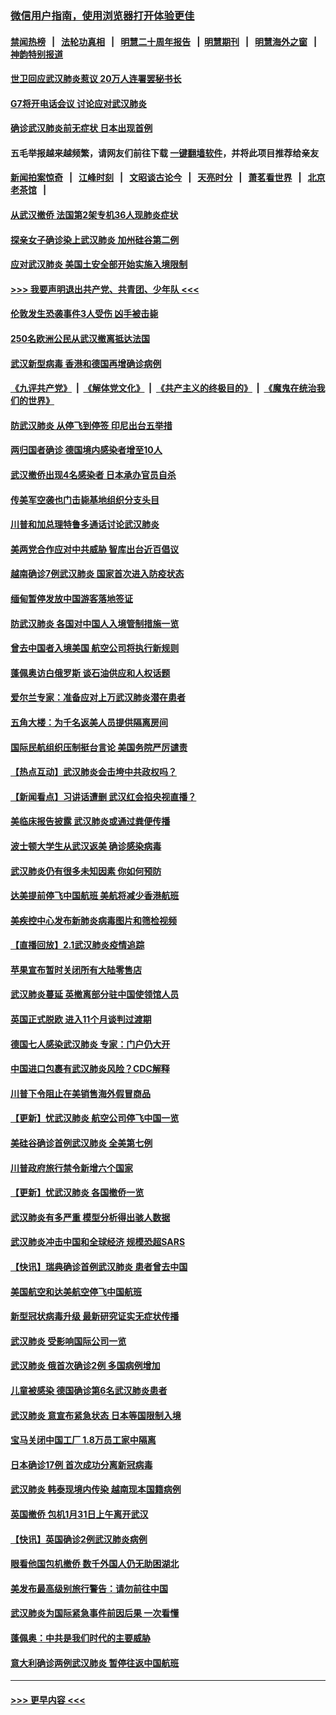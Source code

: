 ### [微信用户指南，使用浏览器打开体验更佳](https://github.com/gfw-breaker/banned-news1/blob/master/indexes/wechat-guide.md?t=0)
#### [禁闻热榜](热点新闻.md?t=0)  &nbsp;&nbsp;|&nbsp;&nbsp; [法轮功真相](https://github.com/gfw-breaker/truth/blob/master/README.md?t=0) &nbsp;&nbsp;|&nbsp;&nbsp; [明慧二十周年报告](https://github.com/gfw-breaker/mh-reports/blob/master/README.md?t=0) &nbsp;&nbsp;|&nbsp;&nbsp;[明慧期刊](https://github.com/gfw-breaker/mh-qikan) &nbsp;&nbsp;|&nbsp;&nbsp; [明慧海外之窗](https://github.com/gfw-breaker/mh-news/blob/master/README.md?t=0) &nbsp;&nbsp;|&nbsp;&nbsp; [神韵特别报道](https://github.com/gfw-breaker/mh-news/blob/master/shenyun.md?t=0)
#### [世卫回应武汉肺炎惹议 20万人连署罢秘书长](../pages/nsc418/n11841664.md?t=02032322) 
#### [G7将开电话会议 讨论应对武汉肺炎](../pages/nsc418/n11841658.md?t=02032322) 
#### [确诊武汉肺炎前无症状 日本出现首例](../pages/nsc418/n11841567.md?t=02032322) 
#### 五毛举报越来越频繁，请网友们前往下载 [一键翻墙软件](https://github.com/gfw-breaker/ssr-accounts)，并将此项目推荐给亲友
#### [新闻拍案惊奇](https://github.com/gfw-breaker/banned-news1/blob/master/pages/link4.md) &nbsp;&nbsp;|&nbsp;&nbsp; [江峰时刻](https://github.com/gfw-breaker/banned-news1/blob/master/pages/link4.md) &nbsp;&nbsp;|&nbsp;&nbsp; [文昭谈古论今](https://github.com/gfw-breaker/banned-news1/blob/master/pages/link4.md) &nbsp;&nbsp;|&nbsp;&nbsp; [天亮时分](https://github.com/gfw-breaker/banned-news1/blob/master/pages/link4.md) &nbsp;&nbsp;|&nbsp;&nbsp; [萧茗看世界](https://github.com/gfw-breaker/banned-news1/blob/master/pages/link4.md) &nbsp;&nbsp;|&nbsp;&nbsp; [北京老茶馆](https://github.com/gfw-breaker/banned-news1/blob/master/pages/link4.md) &nbsp;&nbsp;|&nbsp;&nbsp; 
#### [从武汉撤侨 法国第2架专机36人现肺炎症状](../pages/nsc418/n11841382.md?t=02032322) 
#### [探亲女子确诊染上武汉肺炎 加州硅谷第二例](../pages/nsc418/n11839784.md?t=02032322) 
#### [应对武汉肺炎 美国土安全部开始实施入境限制](../pages/nsc418/n11839729.md?t=02032322) 
#### [>>> 我要声明退出共产党、共青团、少年队 <<<](https://github.com/begood0513/goodnews/blob/master/quit/letter.md) 
#### [伦敦发生恐袭事件3人受伤 凶手被击毙](../pages/nsc418/n11839442.md?t=02032322) 
#### [250名欧洲公民从武汉撤离抵达法国](../pages/nsc418/n11839438.md?t=02032322) 
#### [武汉新型病毒 香港和德国再增确诊病例](../pages/nsc418/n11839381.md?t=02032322) 
#### [《九评共产党》](https://github.com/begood0513/9ping.md/blob/master/README.md) &nbsp;|&nbsp; [《解体党文化》](../../../../jtdwh.md/blob/master/README.md)  &nbsp;|&nbsp; [《共产主义的终极目的》](../../../../gczydzjmd.md/blob/master/README.md) &nbsp;|&nbsp; [《魔鬼在统治我们的世界》](../../../../mgztzwmdsj.md/blob/master/README.md) 
#### [防武汉肺炎 从停飞到停签 印尼出台五举措](../pages/nsc418/n11839282.md?t=02032322) 
#### [两归国者确诊 德国境内感染者增至10人](../pages/nsc418/n11839164.md?t=02032322) 
#### [武汉撤侨出现4名感染者 日本承办官员自杀](../pages/nsc418/n11839044.md?t=02032322) 
#### [传美军空袭也门击毙基地组织分支头目](../pages/nsc418/n11839210.md?t=02032322) 
#### [川普和加总理特鲁多通话讨论武汉肺炎](../pages/nsc418/n11839128.md?t=02032322) 
#### [美两党合作应对中共威胁 智库出台近百倡议](../pages/nsc418/n11838437.md?t=02032322) 
#### [越南确诊7例武汉肺炎 国家首次进入防疫状态](../pages/nsc418/n11838860.md?t=02032322) 
#### [缅甸暂停发放中国游客落地签证](../pages/nsc418/n11838730.md?t=02032322) 
#### [防武汉肺炎 各国对中国人入境管制措施一览](../pages/nsc418/n11838726.md?t=02032322) 
#### [曾去中国者入境美国 航空公司将执行新规则](../pages/nsc418/n11838375.md?t=02032322) 
#### [蓬佩奥访白俄罗斯 谈石油供应和人权话题](../pages/nsc418/n11838242.md?t=02032322) 
#### [爱尔兰专家：准备应对上万武汉肺炎潜在患者](../pages/nsc418/n11837978.md?t=02032322) 
#### [五角大楼：为千名返美人员提供隔离房间](../pages/nsc418/n11837831.md?t=02032322) 
#### [国际民航组织压制挺台言论 美国务院严厉谴责](../pages/nsc418/n11837791.md?t=02032322) 
#### [【热点互动】武汉肺炎会击垮中共政权吗？](../pages/nsc418/n11837779.md?t=02032322) 
#### [【新闻看点】习讲话遭删 武汉红会掐央视直播？](../pages/nsc418/n11837573.md?t=02032322) 
#### [美临床报告披露 武汉肺炎或通过粪便传播](../pages/nsc418/n11837626.md?t=02032322) 
#### [波士顿大学生从武汉返美 确诊感染病毒](../pages/nsc418/n11837580.md?t=02032322) 
#### [武汉肺炎仍有很多未知因素 你如何预防](../pages/nsc418/n11837666.md?t=02032322) 
#### [达美提前停飞中国航班 美航将减少香港航班](../pages/nsc418/n11837649.md?t=02032322) 
#### [美疾控中心发布新肺炎病毒图片和筛检视频](../pages/nsc418/n11837491.md?t=02032322) 
#### [【直播回放】2.1武汉肺炎疫情追踪](../pages/nsc418/n11837232.md?t=02032322) 
#### [苹果宣布暂时关闭所有大陆零售店](../pages/nsc418/n11837097.md?t=02032322) 
#### [武汉肺炎蔓延 英撤离部分驻中国使领馆人员](../pages/nsc418/n11837061.md?t=02032322) 
#### [英国正式脱欧 进入11个月谈判过渡期](../pages/nsc418/n11836911.md?t=02032322) 
#### [德国七人感染武汉肺炎 专家：门户仍大开](../pages/nsc418/n11836344.md?t=02032322) 
#### [中国进口包裹有武汉肺炎风险？CDC解释](../pages/nsc418/n11836321.md?t=02032322) 
#### [川普下令阻止在美销售海外假冒商品](../pages/nsc418/n11836261.md?t=02032322) 
#### [【更新】忧武汉肺炎 航空公司停飞中国一览](../pages/nsc418/n11835931.md?t=02032322) 
#### [美硅谷确诊首例武汉肺炎 全美第七例](../pages/nsc418/n11836093.md?t=02032322) 
#### [川普政府旅行禁令新增六个国家](../pages/nsc418/n11836083.md?t=02032322) 
#### [【更新】忧武汉肺炎 各国撤侨一览](../pages/nsc418/n11835673.md?t=02032322) 
#### [武汉肺炎有多严重 模型分析得出骇人数据](../pages/nsc418/n11835829.md?t=02032322) 
#### [武汉肺炎冲击中国和全球经济 规模恐超SARS](../pages/nsc418/n11835652.md?t=02032322) 
#### [【快讯】瑞典确诊首例武汉肺炎 患者曾去中国](../pages/nsc418/n11835675.md?t=02032322) 
#### [美国航空和达美航空停飞中国航班](../pages/nsc418/n11835567.md?t=02032322) 
#### [新型冠状病毒升级 最新研究证实无症状传播](../pages/nsc418/n11835589.md?t=02032322) 
#### [武汉肺炎 受影响国际公司一览](../pages/nsc418/n11835538.md?t=02032322) 
#### [武汉肺炎 俄首次确诊2例 多国病例增加](../pages/nsc418/n11835295.md?t=02032322) 
#### [儿童被感染 德国确诊第6名武汉肺炎患者](../pages/nsc418/n11835338.md?t=02032322) 
#### [武汉肺炎 意宣布紧急状态 日本等国限制入境](../pages/nsc418/n11835062.md?t=02032322) 
#### [宝马关闭中国工厂 1.8万员工家中隔离](../pages/nsc418/n11835128.md?t=02032322) 
#### [日本确诊17例 首次成功分离新冠病毒](../pages/nsc418/n11834975.md?t=02032322) 
#### [武汉肺炎 韩泰现境内传染 越南现本国籍病例](../pages/nsc418/n11834857.md?t=02032322) 
#### [英国撤侨 包机1月31日上午离开武汉](../pages/nsc418/n11834808.md?t=02032322) 
#### [【快讯】英国确诊2例武汉肺炎病例](../pages/nsc418/n11834824.md?t=02032322) 
#### [眼看他国包机撤侨 数千外国人仍无助困湖北](../pages/nsc418/n11834010.md?t=02032322) 
#### [美发布最高级别旅行警告：请勿前往中国](../pages/nsc418/n11834038.md?t=02032322) 
#### [武汉肺炎为国际紧急事件前因后果 一次看懂](../pages/nsc418/n11833893.md?t=02032322) 
#### [蓬佩奥：中共是我们时代的主要威胁](../pages/nsc418/n11833434.md?t=02032322) 
#### [意大利确诊两例武汉肺炎 暂停往返中国航班](../pages/nsc418/n11833483.md?t=02032322) 

----
#### [ >>> 更早内容 <<< ](../indexes/nsc418-earlier.md)
